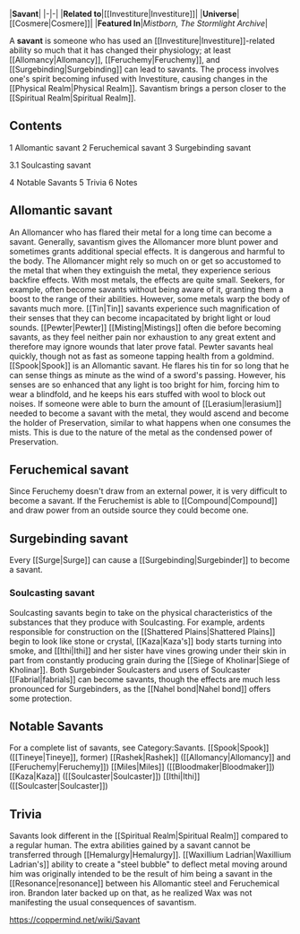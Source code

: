|**Savant**|
|-|-|
|**Related to**|[[Investiture\|Investiture]]|
|**Universe**|[[Cosmere\|Cosmere]]|
|**Featured In**|*Mistborn, The Stormlight Archive*|

A **savant** is someone who has used an [[Investiture\|Investiture]]-related ability so much that it has changed their physiology; at least [[Allomancy\|Allomancy]], [[Feruchemy\|Feruchemy]], and [[Surgebinding\|Surgebinding]] can lead to savants. The process involves one's spirit becoming infused with Investiture, causing changes in the [[Physical Realm\|Physical Realm]]. Savantism brings a person closer to the [[Spiritual Realm\|Spiritual Realm]].

## Contents

1 Allomantic savant
2 Feruchemical savant
3 Surgebinding savant

3.1 Soulcasting savant


4 Notable Savants
5 Trivia
6 Notes


## Allomantic savant
An Allomancer who has flared their metal for a long time can become a savant. Generally, savantism gives the Allomancer more blunt power and sometimes grants additional special effects. It is dangerous and harmful to the body. The Allomancer might rely so much on or get so accustomed to the metal that when they extinguish the metal, they experience serious backfire effects.
With most metals, the effects are quite small. Seekers, for example, often become savants without being aware of it, granting them a boost to the range of their abilities. However, some metals warp the body of savants much more. [[Tin\|Tin]] savants experience such magnification of their senses that they can become incapacitated by bright light or loud sounds. [[Pewter\|Pewter]] [[Misting\|Mistings]] often die before becoming savants, as they feel neither pain nor exhaustion to any great extent and therefore may ignore wounds that later prove fatal. Pewter savants heal quickly, though not as fast as someone tapping health from a goldmind.
[[Spook\|Spook]] is an Allomantic savant. He flares his tin for so long that he can sense things as minute as the wind of a sword's passing. However, his senses are so enhanced that any light is too bright for him, forcing him to wear a blindfold, and he keeps his ears stuffed with wool to block out noises.
If someone were able to burn the amount of [[Lerasium\|lerasium]] needed to become a savant with the metal, they would ascend and become the holder of Preservation, similar to what happens when one consumes the mists. This is due to the nature of the metal as the condensed power of Preservation.

## Feruchemical savant
Since Feruchemy doesn't draw from an external power, it is very difficult to become a savant. If the Feruchemist is able to [[Compound\|Compound]] and draw power from an outside source they could become one.

## Surgebinding savant
Every [[Surge\|Surge]] can cause a [[Surgebinding\|Surgebinder]] to become a savant.

### Soulcasting savant
Soulcasting savants begin to take on the physical characteristics of the substances that they produce with Soulcasting. For example, ardents responsible for construction on the [[Shattered Plains\|Shattered Plains]] begin to look like stone or crystal, [[Kaza\|Kaza's]] body starts turning into smoke, and [[Ithi\|Ithi]] and her sister have vines growing under their skin in part from constantly producing grain during the [[Siege of Kholinar\|Siege of Kholinar]]. Both Surgebinder Soulcasters and users of Soulcaster [[Fabrial\|fabrials]] can become savants, though the effects are much less pronounced for Surgebinders, as the [[Nahel bond\|Nahel bond]] offers some protection.

## Notable Savants
For a complete list of savants, see Category:Savants.
[[Spook\|Spook]] ([[Tineye\|Tineye]], former)
[[Rashek\|Rashek]] ([[Allomancy\|Allomancy]] and [[Feruchemy\|Feruchemy]])
[[Miles\|Miles]] ([[Bloodmaker\|Bloodmaker]])
[[Kaza\|Kaza]] ([[Soulcaster\|Soulcaster]])
[[Ithi\|Ithi]] ([[Soulcaster\|Soulcaster]])
## Trivia
Savants look different in the [[Spiritual Realm\|Spiritual Realm]] compared to a regular human.
The extra abilities gained by a savant cannot be transferred through [[Hemalurgy\|Hemalurgy]].
[[Waxillium Ladrian\|Waxillium Ladrian's]] ability to create a "steel bubble" to deflect metal moving around him was originally intended to be the result of him being a savant in the [[Resonance\|resonance]] between his Allomantic steel and Feruchemical iron. Brandon later backed up on that, as he realized Wax was not manifesting the usual consequences of savantism.


https://coppermind.net/wiki/Savant